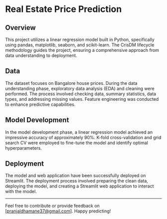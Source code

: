 # Real Estate Price Prediction

## Overview

This project utilizes a linear regression model built in Python, specifically using pandas, matplotlib, seaborn, and scikit-learn. The CrisDM lifecycle methodology guides the project, ensuring a comprehensive approach from data understanding to deployment.

## Data

The dataset focuses on Bangalore house prices. During the data understanding phase, exploratory data analysis (EDA) and cleaning were performed. The process involved checking data, summary statistics, data types, and addressing missing values. Feature engineering was conducted to enhance predictive capabilities.

## Model Development

In the model development phase, a linear regression model achieved an impressive accuracy of approximately 90%. K-fold cross-validation and grid search CV were employed to fine-tune the model and identify optimal hyperparameters.

## Deployment

The model and web application have been successfully deployed on Streamlit. The deployment process involved preparing the clean data, deploying the model, and creating a Streamlit web application to interact with the model.

---

Feel free to contribute or provide feedback on [pranjaldhamane37@gmail.com]. Happy predicting!

